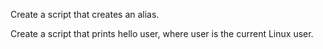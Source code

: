 Create a script that creates an alias.

Create a script that prints hello user, where user is the current Linux user.


